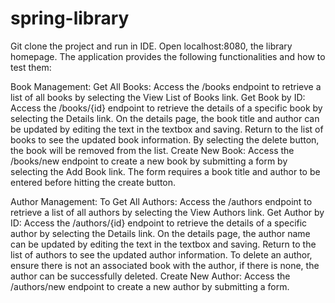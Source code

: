 # spring-library

Git clone the project and run in IDE. Open localhost:8080, the library homepage.
The application provides the following functionalities and how to test them:

Book Management:
Get All Books: Access the /books endpoint to retrieve a list of all books by selecting the View List of Books link.
Get Book by ID: Access the /books/{id} endpoint to retrieve the details of a specific book by selecting the Details link.
On the details page, the book title and author can be updated by editing the text in the textbox and saving. Return to the list
of books to see the updated book information. By selecting the delete button, the book will be removed from the list.
Create New Book: Access the /books/new endpoint to create a new book by submitting a form by selecting the Add Book link.
The form requires a book title and author to be entered before hitting the create button.

Author Management:
To Get All Authors: Access the /authors endpoint to retrieve a list of all authors by selecting the View Authors link.
Get Author by ID: Access the /authors/{id} endpoint to retrieve the details of a specific author by selecting the Details link.
On the details page, the author name can be updated by editing the text in the textbox and saving. Return to the list of authors
to see the updated author information. To delete an author, ensure there is not an associated book with the author, if there is none,
the author can be successfully deleted.
Create New Author: Access the /authors/new endpoint to create a new author by submitting a form.


